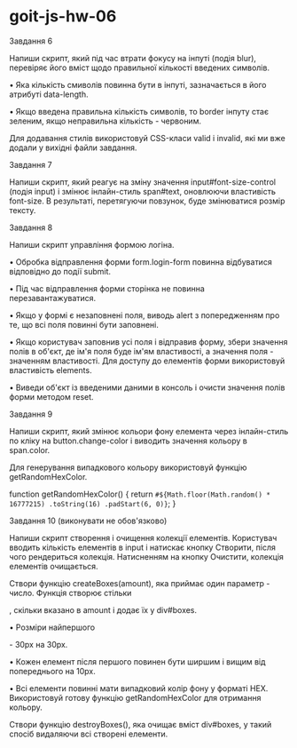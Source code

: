 # goit-js-hw-06

<!--  -->

Завдання 6

Напиши скрипт, який під час втрати фокусу на інпуті (подія blur), перевіряє його
вміст щодо правильної кількості введених символів.

• Яка кількість смиволів повинна бути в інпуті, зазначається в його атрибуті
data-length.

• Якщо введена правильна кількість символів, то border інпуту стає зеленим, якщо
неправильна кількість - червоним.

Для додавання стилів використовуй CSS-класи valid і invalid, які ми вже додали у
вихідні файли завдання.

<!--  -->

Завдання 7

Напиши скрипт, який реагує на зміну значення input#font-size-control (подія
input) і змінює інлайн-стиль span#text, оновлюючи властивість font-size. В
результаті, перетягуючи повзунок, буде змінюватися розмір тексту.

<!--  -->

Завдання 8

Напиши скрипт управління формою логіна.

• Обробка відправлення форми form.login-form повинна відбуватися відповідно до
події submit.

• Під час відправлення форми сторінка не повинна перезавантажуватися.

• Якщо у формі є незаповнені поля, виводь alert з попередженням про те, що всі
поля повинні бути заповнені.

• Якщо користувач заповнив усі поля і відправив форму, збери значення полів в
об'єкт, де ім'я поля буде ім'ям властивості, а значення поля - значенням
властивості. Для доступу до елементів форми використовуй властивість elements.

• Виведи об'єкт із введеними даними в консоль і очисти значення полів форми
методом reset.

<!--  -->

Завдання 9

Напиши скрипт, який змінює кольори фону елемента <body> через інлайн-стиль по
кліку на button.change-color і виводить значення кольору в span.color.

Для генерування випадкового кольору використовуй функцію getRandomHexColor.

function getRandomHexColor() { return
`#${Math.floor(Math.random() * 16777215) .toString(16) .padStart(6, 0)}`; }

<!--  -->

Завдання 10 (виконувати не обов'язково)

Напиши скрипт створення і очищення колекції елементів. Користувач вводить
кількість елементів в input і натискає кнопку Створити, після чого рендериться
колекція. Натисненням на кнопку Очистити, колекція елементів очищається.

Створи функцію createBoxes(amount), яка приймає один параметр - число. Функція
створює стільки <div>, скільки вказано в amount і додає їх у div#boxes.

• Розміри найпершого <div> - 30px на 30px.

• Кожен елемент після першого повинен бути ширшим і вищим від попереднього на
10px.

• Всі елементи повинні мати випадковий колір фону у форматі HEX. Використовуй
готову функцію getRandomHexColor для отримання кольору.

Створи функцію destroyBoxes(), яка очищає вміст div#boxes, у такий спосіб
видаляючи всі створені елементи.
